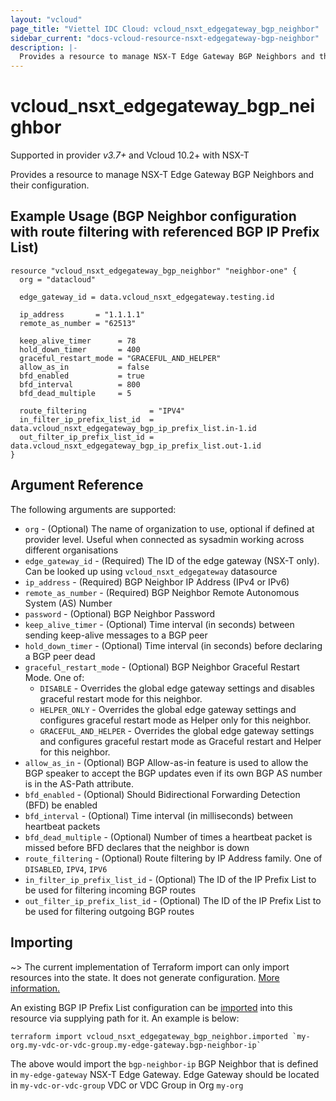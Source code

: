 ```yaml
---
layout: "vcloud"
page_title: "Viettel IDC Cloud: vcloud_nsxt_edgegateway_bgp_neighbor"
sidebar_current: "docs-vcloud-resource-nsxt-edgegateway-bgp-neighbor"
description: |-
  Provides a resource to manage NSX-T Edge Gateway BGP Neighbors and their configuration.
---
```


# vcloud\_nsxt\_edgegateway\_bgp\_neighbor

Supported in provider *v3.7+* and Vcloud 10.2+ with NSX-T

Provides a resource to manage NSX-T Edge Gateway BGP Neighbors and their configuration.

## Example Usage (BGP Neighbor configuration with route filtering with referenced BGP IP Prefix List)

```hcl
resource "vcloud_nsxt_edgegateway_bgp_neighbor" "neighbor-one" {
  org = "datacloud"

  edge_gateway_id = data.vcloud_nsxt_edgegateway.testing.id

  ip_address       = "1.1.1.1"
  remote_as_number = "62513"

  keep_alive_timer      = 78
  hold_down_timer       = 400
  graceful_restart_mode = "GRACEFUL_AND_HELPER"
  allow_as_in           = false
  bfd_enabled           = true
  bfd_interval          = 800
  bfd_dead_multiple     = 5

  route_filtering              = "IPV4"
  in_filter_ip_prefix_list_id  = data.vcloud_nsxt_edgegateway_bgp_ip_prefix_list.in-1.id
  out_filter_ip_prefix_list_id = data.vcloud_nsxt_edgegateway_bgp_ip_prefix_list.out-1.id
}
```

## Argument Reference

The following arguments are supported:

* `org` - (Optional) The name of organization to use, optional if defined at provider level. Useful
  when connected as sysadmin working across different organisations
* `edge_gateway_id` - (Required) The ID of the edge gateway (NSX-T only). Can be looked up using
  `vcloud_nsxt_edgegateway` datasource
* `ip_address` - (Required) BGP Neighbor IP Address (IPv4 or IPv6)
* `remote_as_number` - (Required) BGP Neighbor Remote Autonomous System (AS) Number
* `password` - (Optional) BGP Neighbor Password
* `keep_alive_timer` - (Optional) Time interval (in seconds) between sending keep-alive messages to a BGP peer
* `hold_down_timer` - (Optional) Time interval (in seconds) before declaring a BGP peer dead
* `graceful_restart_mode` - (Optional) BGP Neighbor Graceful Restart Mode. One of:
  * `DISABLE` - Overrides the global edge gateway settings and disables graceful restart mode for this neighbor.
  * `HELPER_ONLY` - Overrides the global edge gateway settings and configures graceful restart mode as Helper only for this neighbor.
  * `GRACEFUL_AND_HELPER` - Overrides the global edge gateway settings and configures graceful restart mode as Graceful restart and Helper for this neighbor.
* `allow_as_in` - (Optional) BGP Allow-as-in feature is used to allow the BGP speaker to accept the BGP updates even if its own BGP AS number is in the AS-Path attribute.
* `bfd_enabled` - (Optional) Should Bidirectional Forwarding Detection (BFD) be enabled 
* `bfd_interval` - (Optional) Time interval (in milliseconds) between heartbeat packets
* `bfd_dead_multiple` - (Optional) Number of times a heartbeat packet is missed before BFD declares that the neighbor is down
* `route_filtering` - (Optional) Route filtering by IP Address family. One of `DISABLED`, `IPV4`, `IPV6`
* `in_filter_ip_prefix_list_id` - (Optional) The ID of the IP Prefix List to be used for filtering incoming BGP routes
* `out_filter_ip_prefix_list_id` - (Optional) The ID of the IP Prefix List to be used for filtering outgoing BGP routes

## Importing

~> The current implementation of Terraform import can only import resources into the state.
It does not generate configuration. [More information.](https://www.terraform.io/docs/import/)

An existing BGP IP Prefix List configuration can be [imported][docs-import] into this resource
via supplying path for it. An example is
below:

[docs-import]: https://www.terraform.io/docs/import/

```
terraform import vcloud_nsxt_edgegateway_bgp_neighbor.imported `my-org.my-vdc-or-vdc-group.my-edge-gateway.bgp-neighbor-ip`
```

The above would import the `bgp-neighbor-ip` BGP Neighbor that is defined in
`my-edge-gateway` NSX-T Edge Gateway. Edge Gateway should be located in `my-vdc-or-vdc-group` VDC or
VDC Group in Org `my-org`
